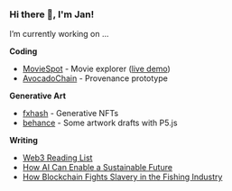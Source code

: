 ### Hi there 👋, I'm Jan!

I’m currently working on ...

**Coding**
- [MovieSpot](https://github.com/janvanessen/moviespot) - Movie explorer ([live demo](https://moviespot.onrender.com/))
- [AvocadoChain](https://github.com/janvanessen/supplychain) - Provenance prototype

**Generative Art**
- [fxhash](https://www.fxhash.xyz/u/Jan%20van%20Essen) - Generative NFTs
- [behance](https://www.behance.net/janvanessen) - Some artwork drafts with P5.js

**Writing**
- [Web3 Reading List](https://janvanessen.medium.com/web3-reading-list-405b03165aed)
- [How AI Can Enable a Sustainable Future](https://medium.com/innovator-stories/how-ai-can-enable-a-sustainable-future-58c4c9aacadd)
- [How Blockchain Fights Slavery in the Fishing Industry](https://janvanessen.medium.com/how-blockchain-fights-slavery-in-the-fishing-industry-6bc0a6d6939d)


<!--
**janvanessen/janvanessen** is a ✨ _special_ ✨ repository because its `README.md` (this file) appears on your GitHub profile.

Here are some ideas to get you started:

- 🔭 I’m currently working on ...
- 🌱 I’m currently learning ...
- 👯 I’m looking to collaborate on ...
- 🤔 I’m looking for help with ...
- 💬 Ask me about ...
- 📫 How to reach me: ...
- 😄 Pronouns: ...
- ⚡ Fun fact: ...
-->
